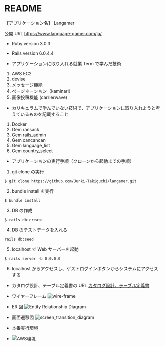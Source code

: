 # README

【アプリケーション名】
Langamer

公開 URL
https://www.language-gamer.com/ja/

- Ruby version
  3.0.3

- Rails version
  6.0.4.4

- アプリケーションに取り入れる就業 Term で学んだ技術

1. AWS EC2
2. devise
3. メッセージ機能
4. ページネーション（kaminari）
5. 画像投稿機能 (carrierwave)

- カリキュラムで学んでいない技術で、アプリケーションに取り入れようと考えているものを記載すること

1. Docker
2. Gem ransack
3. Gem rails_admin
4. Gem cancancan
5. Gem language_list
6. Gem country_select

- アプリケーションの実行手順（クローンから起動までの手順）

1. git clone の実行

```
$ git clone https://github.com/Junki-Takiguchi/langamer.git
```

2. bundle install を実行

```
$ bundle install
```

3. DB の作成

```
$ rails db:create
```

4. DB のテストデータを入れる

```
rails db:seed
```

5. localhost で Web サーバーを起動

```
$ rails server -b 0.0.0.0
```

6. localhost からアクセスし、ゲストログインボタンからシステムにアクセスする

- カタログ設計、テーブル定義書の URL
  [カタログ設計、テーブル定義書](https://docs.google.com/spreadsheets/d/12Lw16JhcY7DwdeNVp7J68OEt14decfDoZw2hDI-oTEo/edit?usp=sharing)

- ワイヤーフレーム
  ![wire-frame](https://user-images.githubusercontent.com/92371564/156359501-7570b342-457e-4943-979d-7820b3aaa159.png)

- ER 図
  ![Entity Relationship Diagram](https://user-images.githubusercontent.com/92371564/154703801-d1220428-0695-45ff-916f-26b04ffaaadb.png)

- 画面遷移図
  ![screen_transition_diagram](https://user-images.githubusercontent.com/92371564/155551216-cca00251-1468-4e44-afa5-0edaae8281fb.png)
  
- 本番実行環境
- ![AWS環境](https://user-images.githubusercontent.com/92371564/156358961-5041c6ee-5b40-463d-8568-ee4b83e1d6e2.PNG)

